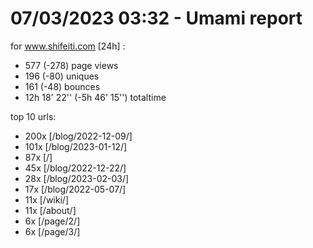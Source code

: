 # 07/03/2023 03:32 - Umami report
for www.shifeiti.com [24h] :

 - 577 (-278) page views
 - 196 (-80) uniques
 - 161 (-48) bounces
 - 12h 18' 22'' (-5h 46' 15'') totaltime


top 10 urls:
 - 200x [/blog/2022-12-09/]
 - 101x [/blog/2023-01-12/]
 - 87x [/]
 - 45x [/blog/2022-12-22/]
 - 28x [/blog/2023-02-03/]
 - 17x [/blog/2022-05-07/]
 - 11x [/wiki/]
 - 11x [/about/]
 - 6x [/page/2/]
 - 6x [/page/3/]



